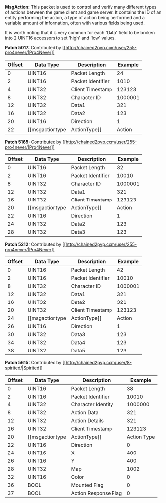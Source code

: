 **MsgAction:** This packet is used to control and verify many different types of actions between the game client and game server. It contains the ID of an entity performing the action, a type of action being performed and a variable amount of information, often with various fields being used.

It is worth noting that it is very common for each 'Data' field to be broken into 2 UINT16 accessors to set 'high' and 'low' values.

**Patch 5017:** Contributed by [[http://chained2pvp.com/user/255-pro4never/|Pro4Never]]

| Offset | Data Type | Description | Example |
|---|---|---|---|
| 0 | UINT16 | Packet Length | 24 |
| 2 | UINT16 | Packet Identifier | 1010 |
| 4 | UINT32 | Client Timestamp | 123123 |
| 8 | UINT32 | Character ID | 1000001 |
| 12 | UINT32 | Data1 | 321 |
| 16 | UINT32 | Data2 | 123 |
| 20 | UINT16 | Direction | 1 |
| 22 | [[msgactiontype|ActionType]] | Action | 137 |

**Patch 5165:** Contributed by [[http://chained2pvp.com/user/255-pro4never/|Pro4Never]]

| Offset | Data Type | Description | Example |
|---|---|---|---|
| 0 | UINT16 | Packet Length | 32 |
| 2 | UINT16 | Packet Identifier | 10010 |
| 8 | UINT32 | Character ID | 1000001 |
| 12 | UINT32 | Data1 | 321 |
| 16 | UINT32 | Client Timestamp | 123123 |
| 20 | [[msgactiontype|ActionType]] | Action | 137 |
| 22 | UINT16 | Direction | 1 |
| 24 | UINT32 | Data2 | 123 |
| 28 | UINT32 | Data3 | 123 |

**Patch 5212:** Contributed by [[http://chained2pvp.com/user/255-pro4never/|Pro4Never]]

| Offset | Data Type | Description | Example |
|---|---|---|---|
| 0 | UINT16 | Packet Length | 42 |
| 2 | UINT16 | Packet Identifier | 10010 |
| 8 | UINT32 | Character ID | 1000001 |
| 12 | UINT32 | Data1 | 321 |
| 16 | UINT32 | Data2 | 321 |
| 20 | UINT32 | Client Timestamp | 123123 |
| 24 | [[msgactiontype|ActionType]] | Action | 137 |
| 26 | UINT16 | Direction | 1 |
| 30 | UINT32 | Data3 | 123 |
| 34 | UINT32 | Data4 | 123 |
| 38 | UINT32 | Data5 | 123 |

**Patch 5615:** Contributed by [[http://chained2pvp.com/user/8-spirited/|Spirited]]

| Offset | Data Type | Description | Example |
|---|---|---|---|
| 0 | UINT16 | Packet Length | 38 |
| 2 | UINT16 | Packet Identifier | 10010 |
| 4 | UINT32 | Character Identity | 1000000 |
| 8 | UINT32 | Action Data | 321 |
| 12 | UINT32 | Action Details | 321 |
| 16 | UINT32 | Client Timestamp | 123123 |
| 20 | [[msgactiontype|ActionType]] | Action Type | 137 |
| 22 | UINT16 | Direction | 0 |
| 24 | UINT16 | X | 400 |
| 26 | UINT16 | Y | 400 |
| 28 | UINT32 | Map | 1002 |
| 32 | UINT16 | Color | 0 |
| 36 | BOOL | Mounted Flag | 0 |
| 37 | BOOL | Action Response Flag | 0 |
